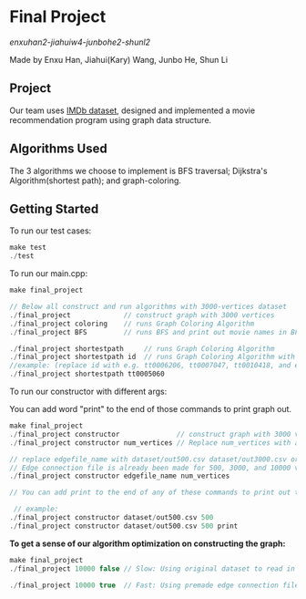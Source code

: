 # Final Project 
*enxuhan2-jiahuiw4-junbohe2-shunl2*

Made by Enxu Han, Jiahui(Kary) Wang, Junbo He, Shun Li

## Project
Our team uses [IMDb dataset](https://www.kaggle.com/stefanoleone992/imdb-extensive-dataset), designed and implemented a movie recommendation program using graph data structure.

## Algorithms Used
The 3 algorithms we choose to implement is BFS traversal; Dijkstra's Algorithm(shortest path); and graph-coloring.

## Getting Started

To run our test cases:
```c++
make test
./test
```

To run our main.cpp:
```c++
make final_project

// Below all construct and run algorithms with 3000-vertices dataset
./final_project             // construct graph with 3000 vertices
./final_project coloring    // runs Graph Coloring Algorithm
./final_project BFS         // runs BFS and print out movie names in BFS order

./final_project shortestpath     // runs Graph Coloring Algorithm
./final_project shortestpath id  // runs Graph Coloring Algorithm with user specified id as the source
//example: (replace id with e.g. tt0006206, tt0007047, tt0010418, and etc.)
./final_project shortestpath tt0005060
```

To run our constructor with different args:

You can add word "print" to the end of those commands to print graph out.
```c++
make final_project
./final_project constructor              // construct graph with 3000 vertices
./final_project constructor num_vertices // Replace num_vertices with an int to specify how many vertices you want in the graph (run with original csv -- will be slow)

// replace edgefile_name with dataset/out500.csv dataset/out3000.csv or dataset/out10000.csv; replace num_vertices with corresponding int
// Edge connection file is already been made for 500, 3000, and 10000 vertices dataset so runtime will be fast
./final_project constructor edgefile_name num_vertices

// You can add print to the end of any of these commands to print out the connections between movies

 // example:
./final_project constructor dataset/out500.csv 500
./final_project constructor dataset/out500.csv 500 print
```

**To get a sense of our algorithm optimization on constructing the graph:**
```c++
make final_project
./final_project 10000 false // Slow: Using original dataset to read in 10000 vertices and making the graph, output the edge connection in output.csv

./final_project 10000 true  // Fast: Using premade edge connection file (dataset/out10000.csv) to build the graph with 10000 vertices
``` 

